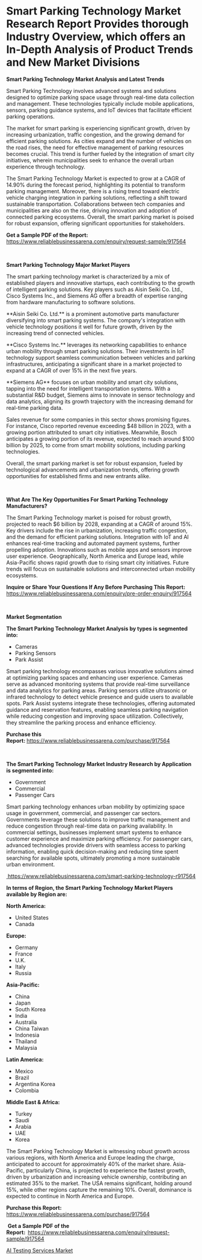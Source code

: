 <p><h1>Smart Parking Technology Market Research Report Provides thorough Industry Overview, which offers an In-Depth Analysis of Product Trends and New Market Divisions</h1></p><p><strong>Smart Parking Technology Market Analysis and Latest Trends</strong></p>
<p><p>Smart Parking Technology involves advanced systems and solutions designed to optimize parking space usage through real-time data collection and management. These technologies typically include mobile applications, sensors, parking guidance systems, and IoT devices that facilitate efficient parking operations. </p><p>The market for smart parking is experiencing significant growth, driven by increasing urbanization, traffic congestion, and the growing demand for efficient parking solutions. As cities expand and the number of vehicles on the road rises, the need for effective management of parking resources becomes crucial. This trend is further fueled by the integration of smart city initiatives, wherein municipalities seek to enhance the overall urban experience through technology.</p><p>The Smart Parking Technology Market is expected to grow at a CAGR of 14.90% during the forecast period, highlighting its potential to transform parking management. Moreover, there is a rising trend toward electric vehicle charging integration in parking solutions, reflecting a shift toward sustainable transportation. Collaborations between tech companies and municipalities are also on the rise, driving innovation and adoption of connected parking ecosystems. Overall, the smart parking market is poised for robust expansion, offering significant opportunities for stakeholders.</p></p>
<p><strong>Get a Sample PDF of the Report:&nbsp;</strong> <a href="https://www.reliablebusinessarena.com/enquiry/request-sample/917564?utm_campaign=3122&utm_medium=2&utm_source=Github&utm_content=ia&utm_term=05032025&utm_id=smart-parking-technology">https://www.reliablebusinessarena.com/enquiry/request-sample/917564</a></p>
<p>&nbsp;</p>
<p><strong>Smart Parking Technology Major Market Players</strong></p>
<p><p>The smart parking technology market is characterized by a mix of established players and innovative startups, each contributing to the growth of intelligent parking solutions. Key players such as Aisin Seiki Co. Ltd., Cisco Systems Inc., and Siemens AG offer a breadth of expertise ranging from hardware manufacturing to software solutions.</p><p>**Aisin Seiki Co. Ltd.** is a prominent automotive parts manufacturer diversifying into smart parking systems. The company's integration with vehicle technology positions it well for future growth, driven by the increasing trend of connected vehicles. </p><p>**Cisco Systems Inc.** leverages its networking capabilities to enhance urban mobility through smart parking solutions. Their investments in IoT technology support seamless communication between vehicles and parking infrastructures, anticipating a significant share in a market projected to expand at a CAGR of over 15% in the next five years.</p><p>**Siemens AG** focuses on urban mobility and smart city solutions, tapping into the need for intelligent transportation systems. With a substantial R&D budget, Siemens aims to innovate in sensor technology and data analytics, aligning its growth trajectory with the increasing demand for real-time parking data.</p><p>Sales revenue for some companies in this sector shows promising figures. For instance, Cisco reported revenue exceeding $48 billion in 2023, with a growing portion attributed to smart city initiatives. Meanwhile, Bosch anticipates a growing portion of its revenue, expected to reach around $100 billion by 2025, to come from smart mobility solutions, including parking technologies.</p><p>Overall, the smart parking market is set for robust expansion, fueled by technological advancements and urbanization trends, offering growth opportunities for established firms and new entrants alike.</p></p>
<p>&nbsp;</p>
<p><strong>What Are The Key Opportunities For Smart Parking Technology Manufacturers?</strong></p>
<p><p>The Smart Parking Technology market is poised for robust growth, projected to reach $6 billion by 2028, expanding at a CAGR of around 15%. Key drivers include the rise in urbanization, increasing traffic congestion, and the demand for efficient parking solutions. Integration with IoT and AI enhances real-time tracking and automated payment systems, further propelling adoption. Innovations such as mobile apps and sensors improve user experience. Geographically, North America and Europe lead, while Asia-Pacific shows rapid growth due to rising smart city initiatives. Future trends will focus on sustainable solutions and interconnected urban mobility ecosystems.</p></p>
<p><strong>Inquire or Share Your Questions If Any Before Purchasing This Report:</strong> <a href="https://www.reliablebusinessarena.com/enquiry/pre-order-enquiry/917564?utm_campaign=3122&utm_medium=2&utm_source=Github&utm_content=ia&utm_term=05032025&utm_id=smart-parking-technology">https://www.reliablebusinessarena.com/enquiry/pre-order-enquiry/917564</a></p>
<p>&nbsp;</p>
<p><strong>Market Segmentation</strong></p>
<p><strong>The Smart Parking Technology Market Analysis by types is segmented into:</strong></p>
<p><ul><li>Cameras</li><li>Parking Sensors</li><li>Park Assist</li></ul></p>
<p><p>Smart parking technology encompasses various innovative solutions aimed at optimizing parking spaces and enhancing user experience. Cameras serve as advanced monitoring systems that provide real-time surveillance and data analytics for parking areas. Parking sensors utilize ultrasonic or infrared technology to detect vehicle presence and guide users to available spots. Park Assist systems integrate these technologies, offering automated guidance and reservation features, enabling seamless parking navigation while reducing congestion and improving space utilization. Collectively, they streamline the parking process and enhance efficiency.</p></p>
<p><strong>Purchase this Report:&nbsp;</strong><a href="https://www.reliablebusinessarena.com/purchase/917564?utm_campaign=3122&utm_medium=2&utm_source=Github&utm_content=ia&utm_term=05032025&utm_id=smart-parking-technology">https://www.reliablebusinessarena.com/purchase/917564</a></p>
<p>&nbsp;</p>
<p><strong>The Smart Parking Technology Market Industry Research by Application is segmented into:</strong></p>
<p><ul><li>Government</li><li>Commercial</li><li>Passenger Cars</li></ul></p>
<p><p>Smart parking technology enhances urban mobility by optimizing space usage in government, commercial, and passenger car sectors. Governments leverage these solutions to improve traffic management and reduce congestion through real-time data on parking availability. In commercial settings, businesses implement smart systems to enhance customer experience and maximize parking efficiency. For passenger cars, advanced technologies provide drivers with seamless access to parking information, enabling quick decision-making and reducing time spent searching for available spots, ultimately promoting a more sustainable urban environment.</p></p>
<p><a href="https://www.reliablebusinessarena.com/smart-parking-technology-r917564?utm_campaign=3122&utm_medium=2&utm_source=Github&utm_content=ia&utm_term=05032025&utm_id=smart-parking-technology">&nbsp;https://www.reliablebusinessarena.com/smart-parking-technology-r917564</a></p>
<p><strong>In terms of Region, the Smart Parking Technology Market Players available by Region are:</strong></p>
<p>
    <p> <strong> North America: </strong>
        <ul>
            <li>United States</li>
            <li>Canada</li>
        </ul>
        </p> 
    <p> <strong> Europe: </strong>
        <ul>
            <li>Germany</li>
            <li>France</li>
            <li>U.K.</li>
            <li>Italy</li>
            <li>Russia</li>
        </ul>
        </p> 
    <p> <strong> Asia-Pacific: </strong>
        <ul>
            <li>China</li>
            <li>Japan</li>
            <li>South Korea</li>
            <li>India</li>
            <li>Australia</li>
            <li>China Taiwan</li>
            <li>Indonesia</li>
            <li>Thailand</li>
            <li>Malaysia</li>
        </ul>
        </p> 
    <p> <strong> Latin America: </strong>
        <ul>
            <li>Mexico</li>
            <li>Brazil</li>
            <li>Argentina Korea</li>
            <li>Colombia</li>
        </ul>
        </p> 
    <p> <strong> Middle East & Africa: </strong>
        <ul>
            <li>Turkey</li>
            <li>Saudi</li>
            <li>Arabia</li>
            <li>UAE</li>
            <li>Korea</li>
        </ul>
    </p>
    </p>
<p><p>The Smart Parking Technology Market is witnessing robust growth across various regions, with North America and Europe leading the charge, anticipated to account for approximately 40% of the market share. Asia-Pacific, particularly China, is projected to experience the fastest growth, driven by urbanization and increasing vehicle ownership, contributing an estimated 35% to the market. The USA remains significant, holding around 15%, while other regions capture the remaining 10%. Overall, dominance is expected to continue in North America and Europe.</p></p>
<p><strong>Purchase this Report: </strong><a href="https://www.reliablebusinessarena.com/purchase/917564?utm_campaign=3122&utm_medium=2&utm_source=Github&utm_content=ia&utm_term=05032025&utm_id=smart-parking-technology">https://www.reliablebusinessarena.com/purchase/917564</a></p>
<p>&nbsp;<strong>Get a Sample PDF of the Report:&nbsp;&nbsp;</strong><a href="https://www.reliablebusinessarena.com/enquiry/request-sample/917564?utm_campaign=3122&utm_medium=2&utm_source=Github&utm_content=ia&utm_term=05032025&utm_id=smart-parking-technology">https://www.reliablebusinessarena.com/enquiry/request-sample/917564</a></p>
<p><strong></strong></p>
<p><p><a href="https://github.com/salodipura00/Market-Research-Report-List-1/blob/main/ai-testing-services-market.md?utm_campaign=3122&utm_medium=2&utm_source=Github&utm_content=ia&utm_term=05032025&utm_id=smart-parking-technology">AI Testing Services Market</a></p></p>